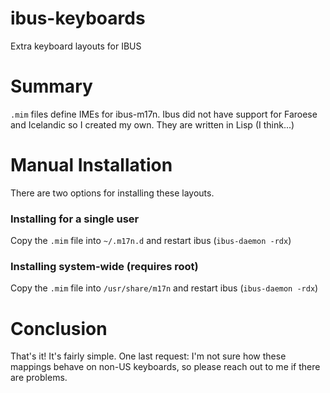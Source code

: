 # ibus-keyboards
Extra keyboard layouts for IBUS

# Summary
`.mim` files define IMEs for ibus-m17n. Ibus did not have support for Faroese and Icelandic so I created my own. They are written in Lisp (I think...)

# Manual Installation
There are two options for installing these layouts.

### Installing for a single user
Copy the `.mim` file into `~/.m17n.d` and restart ibus (`ibus-daemon -rdx`)

### Installing system-wide (requires root)
Copy the `.mim` file into `/usr/share/m17n` and restart ibus (`ibus-daemon -rdx`)

# Conclusion
That's it! It's fairly simple. One last request: I'm not sure how these mappings behave on non-US keyboards, so please reach out to me if there are problems.
